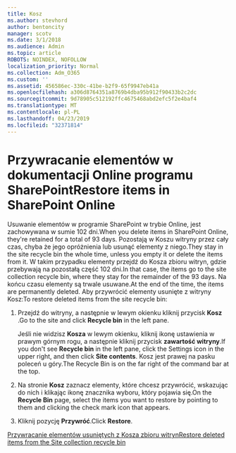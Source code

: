 ```yaml
---
title: Kosz
ms.author: stevhord
author: bentoncity
manager: scotv
ms.date: 3/1/2018
ms.audience: Admin
ms.topic: article
ROBOTS: NOINDEX, NOFOLLOW
localization_priority: Normal
ms.collection: Adm_O365
ms.custom: ''
ms.assetid: 456586ec-330c-41be-b2f9-65f9947eb41a
ms.openlocfilehash: a306d8764351a8769b4dba95b912f90433b2c2dc
ms.sourcegitcommit: 9d78905c512192ffc4675468abd2efc5f2e4baf4
ms.translationtype: MT
ms.contentlocale: pl-PL
ms.lasthandoff: 04/23/2019
ms.locfileid: "32371814"
---
```

# <a name="restore-items-in-sharepoint-online"></a><span data-ttu-id="3723d-102">Przywracanie elementów w dokumentacji Online programu SharePoint</span><span class="sxs-lookup"><span data-stu-id="3723d-102">Restore items in SharePoint Online</span></span>

<span data-ttu-id="3723d-103">Usuwanie elementów w programie SharePoint w trybie Online, jest zachowywana w sumie 102 dni.</span><span class="sxs-lookup"><span data-stu-id="3723d-103">When you delete items in SharePoint Online, they're retained for a total of 93 days.</span></span> <span data-ttu-id="3723d-104">Pozostają w Koszu witryny przez cały czas, chyba że jego opróżnienia lub usunąć elementy z niego.</span><span class="sxs-lookup"><span data-stu-id="3723d-104">They stay in the site recycle bin the whole time, unless you empty it or delete the items from it.</span></span> <span data-ttu-id="3723d-105">W takim przypadku elementy przejdź do Kosza zbioru witryn, gdzie przebywają na pozostałą część 102 dni.</span><span class="sxs-lookup"><span data-stu-id="3723d-105">In that case, the items go to the site collection recycle bin, where they stay for the remainder of the 93 days.</span></span> <span data-ttu-id="3723d-106">Na końcu czasu elementy są trwale usuwane.</span><span class="sxs-lookup"><span data-stu-id="3723d-106">At the end of the time, the items are permanently deleted.</span></span> <span data-ttu-id="3723d-107">Aby przywrócić elementy usunięte z witryny Kosz:</span><span class="sxs-lookup"><span data-stu-id="3723d-107">To restore deleted items from the site recycle bin:</span></span>
  
1. <span data-ttu-id="3723d-108">Przejdź do witryny, a następnie w lewym okienku kliknij przycisk **Kosz** .</span><span class="sxs-lookup"><span data-stu-id="3723d-108">Go to the site and click **Recycle bin** in the left pane.</span></span> 
    
    <span data-ttu-id="3723d-109">Jeśli nie widzisz **Kosza** w lewym okienku, kliknij ikonę ustawienia w prawym górnym rogu, a następnie kliknij przycisk **zawartość witryny**.</span><span class="sxs-lookup"><span data-stu-id="3723d-109">If you don't see **Recycle bin** in the left pane, click the Settings icon in the upper right, and then click **Site contents**.</span></span> <span data-ttu-id="3723d-110">Kosz jest prawej na pasku poleceń u góry.</span><span class="sxs-lookup"><span data-stu-id="3723d-110">The Recycle Bin is on the far right of the command bar at the top.</span></span>
    
2. <span data-ttu-id="3723d-111">Na stronie **Kosz** zaznacz elementy, które chcesz przywrócić, wskazując do nich i klikając ikonę znacznika wyboru, który pojawia się.</span><span class="sxs-lookup"><span data-stu-id="3723d-111">On the **Recycle Bin** page, select the items you want to restore by pointing to them and clicking the check mark icon that appears.</span></span> 
    
3. <span data-ttu-id="3723d-112">Kliknij pozycję **Przywróć**.</span><span class="sxs-lookup"><span data-stu-id="3723d-112">Click **Restore**.</span></span>
    
[<span data-ttu-id="3723d-113">Przywracanie elementów usuniętych z Kosza zbioru witryn</span><span class="sxs-lookup"><span data-stu-id="3723d-113">Restore deleted items from the Site collection recycle bin</span></span>](https://go.microsoft.com/fwlink/?linkid=866439)
  

